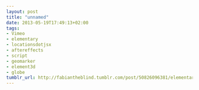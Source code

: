 ```yaml
---
layout: post
title: "unnamed"
date: 2013-05-19T17:49:13+02:00
tags:
- Vimeo
- elementary
- locationsdotjsx
- aftereffects
- script
- geomarker
- element3d
- globe
tumblr_url: http://fabiantheblind.tumblr.com/post/50826096381/elementary-and-locations-quicktip
---
```

